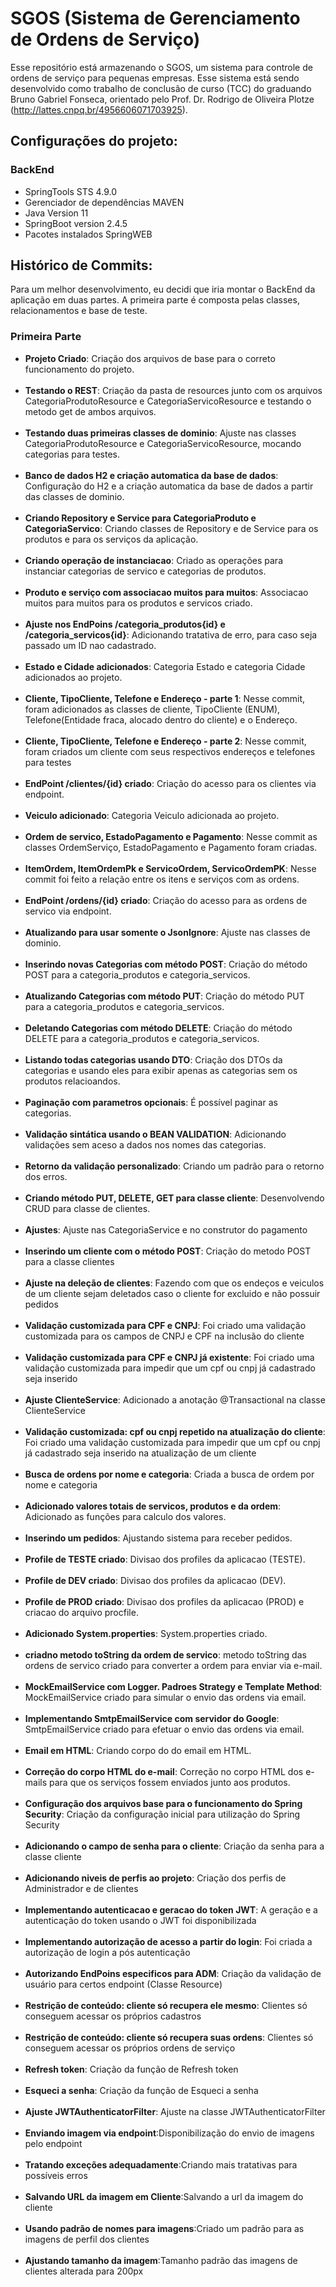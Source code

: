 # SGOS (Sistema de Gerenciamento de Ordens de Serviço)

Esse repositório está armazenando o SGOS, um sistema para controle de ordens de serviço para pequenas empresas. Esse sistema está sendo desenvolvido como trabalho de conclusão de curso (TCC) do graduando Bruno Gabriel Fonseca, orientado pelo Prof. Dr. Rodrigo de Oliveira Plotze (http://lattes.cnpq.br/4956606071703925).

## Configurações do projeto:
### BackEnd
- SpringTools STS 4.9.0
- Gerenciador de dependências MAVEN
- Java Version 11
- SpringBoot version 2.4.5
- Pacotes instalados SpringWEB

## Histórico de Commits:
Para um melhor desenvolvimento, eu decidi que iria montar o BackEnd da aplicação em duas partes. A primeira parte é composta pelas classes, relacionamentos e base de teste.

### Primeira Parte
- **Projeto Criado**: Criação dos arquivos de base para o correto funcionamento do projeto.<br /><br />
- **Testando o REST**: Criação da pasta de resources junto com os arquivos CategoriaProdutoResource e CategoriaServicoResource e testando o metodo get de ambos arquivos.<br /><br />
- **Testando duas primeiras classes de dominio**: Ajuste nas classes CategoriaProdutoResource e CategoriaServicoResource, mocando categorias para testes. <br /><br />
- **Banco de dados H2 e criação automatica da base de dados**: Configuração do H2 e a criação automatica da base de dados a partir das classes de dominio.<br /><br />
- **Criando Repository e Service para CategoriaProduto e CategoriaServico**: Criando classes de Repository e de Service para os produtos e para os serviços da aplicação.<br /><br />
- **Criando operação de instanciacao**: Criado as operações para instanciar categorias de servico e categorias de produtos.<br /><br />
- **Produto e serviço com associacao muitos para muitos**: Associacao muitos para muitos para os produtos e servicos criado. <br /><br />
- **Ajuste nos EndPoins /categoria_produtos{id} e /categoria_servicos{id}**: Adicionando tratativa de erro, para caso seja passado um ID nao cadastrado. <br /><br />
- **Estado e Cidade adicionados**: Categoria Estado e categoria Cidade adicionados ao projeto. <br /><br />
- **Cliente, TipoCliente, Telefone e Endereço - parte 1**: Nesse commit, foram adicionados as classes de cliente, TipoCliente (ENUM), Telefone(Entidade fraca, alocado dentro do cliente) e o Endereço. <br /><br />
- **Cliente, TipoCliente, Telefone e Endereço - parte 2**: Nesse commit, foram criados um cliente com seus respectivos endereços e telefones para testes <br /><br />
- **EndPoint /clientes/{id} criado**: Criação do acesso para os clientes via endpoint. <br /><br />
- **Veiculo adicionado**: Categoria Veiculo adicionada ao projeto. <br /><br />
- **Ordem de servico, EstadoPagamento e Pagamento**: Nesse commit as classes OrdemServiço, EstadoPagamento e Pagamento foram criadas. <br /><br />
- **ItemOrdem, ItemOrdemPk e ServicoOrdem, ServicoOrdemPK**: Nesse commit foi feito a relação entre os itens e serviços com as ordens. <br /><br />
- **EndPoint /ordens/{id} criado**: Criação do acesso para as ordens de servico via endpoint. <br /><br />
- **Atualizando para usar somente o JsonIgnore**: Ajuste nas classes de dominio. <br /><br />
- **Inserindo novas Categorias com método POST**: Criação do método POST para a categoria_produtos e categoria_servicos. <br /><br />
- **Atualizando Categorias com método PUT**: Criação do método PUT para a categoria_produtos e categoria_servicos. <br /><br />
- **Deletando Categorias com método DELETE**: Criação do método DELETE para a categoria_produtos e categoria_servicos. <br /><br />
- **Listando todas categorias usando DTO**: Criação dos DTOs da categorias e usando eles para exibir apenas as categorias sem os produtos relacioandos. <br /><br />
- **Paginação com parametros opcionais**: É possível paginar as categorias. <br /><br />
- **Validação sintática usando o BEAN VALIDATION**: Adicionando validações sem aceso a dados nos nomes das categorias. <br /><br />
- **Retorno da validação personalizado**: Criando um padrão para o retorno dos erros. <br /><br />
- **Criando método PUT, DELETE, GET para classe cliente**: Desenvolvendo CRUD para classe de clientes. <br /><br />
- **Ajustes**: Ajuste nas CategoriaService e no construtor do pagamento <br /><br />
- **Inserindo um cliente com o método POST**: Criação do metodo POST para a classe clientes <br /><br />
- **Ajuste na deleção de clientes**: Fazendo com que os endeços e veiculos de um cliente sejam deletados caso o cliente for excluido e não possuir pedidos <br /><br />
- **Validação customizada para CPF e CNPJ**: Foi criado uma validação customizada para os campos de CNPJ e CPF na inclusão do cliente <br /><br />
- **Validação customizada para CPF e CNPJ já existente**: Foi criado uma validação customizada para impedir que um cpf ou cnpj já cadastrado seja inserido <br /><br />
- **Ajuste ClienteService**: Adicionado a anotação @Transactional na classe ClienteService <br /><br />
- **Validação customizada: cpf ou cnpj repetido na atualização do cliente**: Foi criado uma validação customizada para impedir que um cpf ou cnpj já cadastrado seja inserido na atualização de um cliente <br /><br />
- **Busca de ordens por nome e categoria**: Criada a busca de ordem por nome e categoria <br /><br />
- **Adicionado valores totais de servicos, produtos e da ordem**: Adicionado as funções para calculo dos valores. <br /><br />
- **Inserindo um pedidos**: Ajustando sistema para receber pedidos. <br /><br />
- **Profile de TESTE criado**: Divisao dos profiles da aplicacao (TESTE). <br /><br />
- **Profile de DEV criado**: Divisao dos profiles da aplicacao (DEV). <br /><br />
- **Profile de PROD criado**: Divisao dos profiles da aplicacao (PROD) e criacao do arquivo procfile. <br /><br />
- **Adicionado System.properties**: System.properties criado. <br /><br />
- **criadno metodo toString da ordem de servico**: metodo toString das ordens de servico criado para converter a ordem para enviar via e-mail. <br /><br />
- **MockEmailService com Logger. Padroes Strategy e Template Method**: MockEmailService criado para simular o envio das ordens via email.<br /><br />
- **Implementando SmtpEmailService com servidor do Google**: SmtpEmailService criado para efetuar o envio das ordens via email.<br /><br />
- **Email em HTML**: Criando corpo do do email em HTML.<br /><br />
- **Correção do corpo HTML do e-mail**: Correção no corpo HTML dos e-mails para que os serviços fossem enviados junto aos produtos.<br /><br />
- **Configuração dos arquivos base para o funcionamento do Spring Security**: Criação da configuração inicial para utilização do Spring Security<br /><br />
- **Adicionando o campo de senha para o cliente**: Criação da senha para a classe cliente<br /><br />
- **Adicionando niveis de perfis ao projeto**: Criação dos perfis de Administrador e de clientes<br /><br />
- **Implementando autenticacao e geracao do token JWT**: A geração e a autenticação do token usando o JWT foi disponibilizada<br /><br />
- **Implementando autorização de acesso a partir do login**: Foi criada a autorização de login a pós autenticação<br /><br />
- **Autorizando EndPoins especificos para ADM**: Criação da validação de usuário para certos endpoint (Classe Resource)<br /><br />
- **Restrição de conteúdo: cliente só recupera ele mesmo**: Clientes só conseguem acessar os próprios cadastros<br /><br />
- **Restrição de conteúdo: cliente só recupera suas ordens**: Clientes só conseguem acessar os próprios ordens de serviço<br /><br />
- **Refresh token**: Criação da função de Refresh token<br /><br />
- **Esqueci a senha**: Criação da função de Esqueci a senha<br /><br />
- **Ajuste JWTAuthenticatorFilter**: Ajuste na classe JWTAuthenticatorFilter<br /><br />
- **Enviando imagem via endpoint**:Disponibilização do envio de imagens pelo endpoint<br /><br />
- **Tratando exceções adequadamente**:Criando mais tratativas para possíveis erros<br /><br />
- **Salvando URL da imagem em Cliente**:Salvando a url da imagem do cliente<br /><br />
- **Usando padrão de nomes para imagens**:Criado um padrão para as imagens de perfil dos clientes<br /><br />
- **Ajustando tamanho da imagem**:Tamanho padrão das imagens de clientes alterada para 200px<br /><br />


